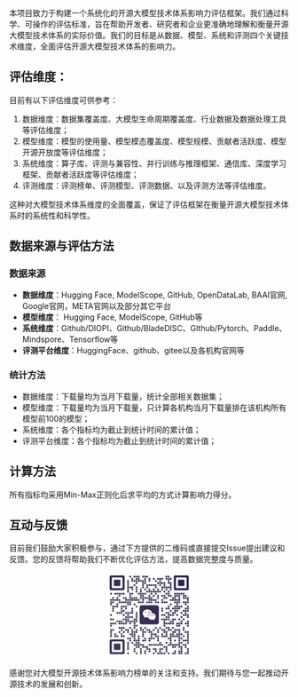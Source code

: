 本项目致力于构建一个系统化的开源大模型技术体系影响力评估框架。我们通过科学、可操作的评估标准，旨在帮助开发者、研究者和企业更准确地理解和衡量开源大模型技术体系的实际价值。我们的目标是从数据、模型、系统和评测四个关键技术维度，全面评估开源大模型技术体系的影响力。

## **评估维度：**

目前有以下评估维度可供参考：

1. 数据维度：数据集覆盖度、大模型生命周期覆盖度、行业数据及数据处理工具等评估维度；
2. 模型维度：模型的使用量、模型模态覆盖度、模型规模、贡献者活跃度、模型开源开放度等评估维度；
3. 系统维度：算子库、评测与兼容性、并行训练与推理框架、通信库、深度学习框架、贡献者活跃度等评估维度；
4. 评测维度：评测榜单、评测模型、评测数据、以及评测方法等评估维度。



这种对大模型技术体系维度的全面覆盖，保证了评估框架在衡量开源大模型技术体系时的系统性和科学性。



## **数据来源与评估方法**

### **数据来源**

* **数据维度**：Hugging Face, ModelScope, GitHub, OpenDataLab, BAAI官网, Google官网，META官网以及部分其它平台
* **模型维度**： Hugging Face, ModelScope, GitHub等
* **系统维度**：Github/DIOPI、Github/BladeDISC、GIthub/Pytorch、Paddle、Mindspore、Tensorflow等
* **评测平台维度**：HuggingFace、github、gitee以及各机构官网等



### **统计方法**

- 数据维度：下载量均为当月下载量，统计全部相关数据集；
- 模型维度：下载量均为当月下载量，只计算各机构当月下载量排在该机构所有模型前100的模型；
- 系统维度：各个指标均为截止到统计时间的累计值；
- 评测平台维度：各个指标均为截止到统计时间的累计值；



## **计算方法**

所有指标均采用Min-Max正则化后求平均的方式计算影响力得分。



## **互动与反馈**

目前我们鼓励大家积极参与，通过下方提供的二维码或直接提交Issue提出建议和反馈。您的反馈将帮助我们不断优化评估方法，提高数据完整度与质量。

<div align=center>
<img src="./contract_logo.jpg" width="30%" height="30%">
</div>

感谢您对大模型开源技术体系影响力榜单的关注和支持。我们期待与您一起推动开源技术的发展和创新。